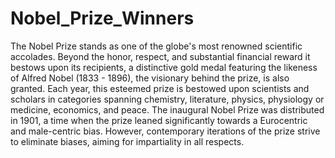 # Nobel_Prize_Winners
The Nobel Prize stands as one of the globe's most renowned scientific accolades. Beyond the honor, respect, and substantial financial reward it bestows upon its recipients, a distinctive gold medal featuring the likeness of Alfred Nobel (1833 - 1896), the visionary behind the prize, is also granted. Each year, this esteemed prize is bestowed upon scientists and scholars in categories spanning chemistry, literature, physics, physiology or medicine, economics, and peace. The inaugural Nobel Prize was distributed in 1901, a time when the prize leaned significantly towards a Eurocentric and male-centric bias. However, contemporary iterations of the prize strive to eliminate biases, aiming for impartiality in all respects.

